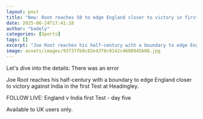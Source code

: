 ```yaml
---
layout: post
title: "New: Root reaches 50 to edge England closer to victory in first India Test"
date: 2025-06-24T17:41:18
author: "badely"
categories: [Sports]
tags: []
excerpt: "Joe Root reaches his half-century with a boundary to edge England closer to victory against India in the first Test at Headingley."
image: assets/images/93737fb8c82e4370c9142c4608945b98.jpg
---
```


Let's dive into the details: There was an error

Joe Root reaches his half-century with a boundary to edge England closer to victory against India in the first Test at Headingley. 

FOLLOW LIVE: England v India first Test - day five

Available to UK users only.

